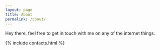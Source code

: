 ```yaml
---
layout: page
title: About
permalink: /about/
---
```


Hey there, feel free to get in touch with me on any of the internet things.

{% include contacts.html %}